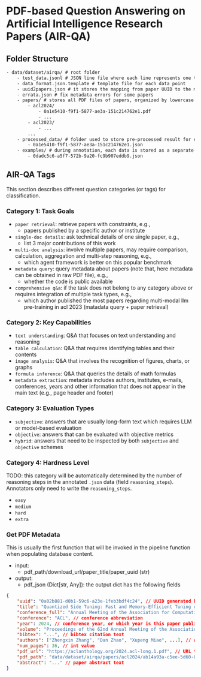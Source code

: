 # PDF-based Question Answering on Artificial Intelligence Research Papers (AIR-QA)

## Folder Structure

```txt
- data/dataset/airqa/ # root folder
    - test_data.jsonl # JSON line file where each line represents one test data
    - data_format.json.template # template file for each data point
    - uuid2papers.json # it stores the mapping from paper UUID to the metadata of each file (dict), like title, conference, year, authors, etc.
    - errata.json # fix metadata errors for some papers
    - papers/ # stores all PDF files of papers, organized by lowercase {conference}{year} sub-folder and renamed by paper UUIDs
        - acl2024/
            - 0a1e5410-f9f1-5877-ae3a-151c214762e1.pdf
            - ...
        - acl2023/
            - ...
        ...
    - processed_data/ # folder used to store pre-processed result for each PDF file, e.g., extracted images or LLM-generated page summaries
        - 0a1e5410-f9f1-5877-ae3a-151c214762e1.json
    - examples/ # during annotation, each data is stored as a separate file ${question_uuid}.json following `data_format.json.template`
        - 0dadc5c6-a5f7-572b-9a20-fc9b907eddb9.json
```


## AIR-QA Tags

This section describes different question categories (or tags) for classification.

### Category 1: Task Goals

- `paper retrieval`: retrieve papers with constraints, e.g.,
    - papers published by a specific author or institute
- `single-doc details`: ask technical details of one single paper, e.g.,
    - list 3 major contributions of this work
- `multi-doc analysis`: involve multiple papers, may require comparison, calculation, aggregation and multi-step reasoning, e.g.,
    - which agent framework is better on this popular benchmark
- `metadata query`: query metadata about papers (note that, here metadata can be obtained in raw PDF file), e.g.,
    - whether the code is public available
- `comprehensive q&a`: if the task does not belong to any category above or requires integration of multiple task types, e.g.,
    - which author published the most papers regarding multi-modal llm pre-training in acl 2023 (matadata query + paper retrieval)


### Category 2: Key Capabilities

- `text understanding`: Q&A that focuses on text understanding and reasoning
- `table calculation`: Q&A that requires identifying tables and their contents
- `image analysis`: Q&A that involves the recognition of figures, charts, or graphs
- `formula inference`: Q&A that queries the details of math formulas
- `metadata extraction`: metadata includes authors, institutes, e-mails, conferences, years and other information that does not appear in the main text (e.g., page header and footer)


### Category 3: Evaluation Types

- `subjective`: answers that are usually long-form text which requires LLM or model-based evaluation
- `objective`: answers that can be evaluated with objective metrics
- `hybrid`: answers that need to be inspected by both `subjective` and `objective` schemes 


### Category 4: Hardness Level

TODO: this category will be automatically determined by the number of reasoning steps in the annotated `.json` data (field `reasoning_steps`). Annotators only need to write the `reasoning_steps`.
- `easy`
- `medium`
- `hard`
- `extra`


### Get PDF Metadata

This is usually the first function that will be invoked in the pipeline function when populating database content.

- input:
    - pdf_path/download_url/paper_title/paper_uuid (str)
- output:
    - pdf_json (Dict[str, Any]): the output dict has the following fields

```json
{
    "uuid": "0a02b881-d0b1-59c6-a23e-1feb3bdf4c24", // UUID generated by `get_airqa_paper_uuid`
    "title": "Quantized Side Tuning: Fast and Memory-Efficient Tuning of Quantized Large Language Models", // paper title
    "conference_full": "Annual Meeting of the Association for Computational Linguistics (2024)", // full title of the conference
    "conference": "ACL", // conference abbreviation
    "year": 2024, // conference year, or which year is this paper published
    "volume": "Proceedings of the 62nd Annual Meeting of the Association for Computational Linguistics (Volume 1: Long Papers)", // volume title
    "bibtex": "...", // bibtex citation text
    "authors": ["Zhengxin Zhang", "Dan Zhao", "Xupeng Miao", ...], // authors list
    "num_pages": 36, // int value
    "pdf_url": "https://aclanthology.org/2024.acl-long.1.pdf", // URL to download the PDF, should end with .pdf
    "pdf_path": "data/dataset/airqa/papers/acl2024/ab14a93a-c5ee-5d60-8713-8b38bd501140.pdf", // local path to save the PDF, rename it with the UUID
    "abstract": "..." // paper abstract text
}
```